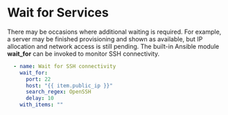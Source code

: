 # Wait for Services

There may be occasions where additional waiting is required. For example, a server may be finished provisioning and shown as available, but IP allocation and network access is still pending. The built-in Ansible module **wait\_for** can be invoked to monitor SSH connectivity.

```yaml
  - name: Wait for SSH connectivity
    wait_for:
      port: 22
      host: "{{ item.public_ip }}"
      search_regex: OpenSSH
      delay: 10
    with_items: ""
```

